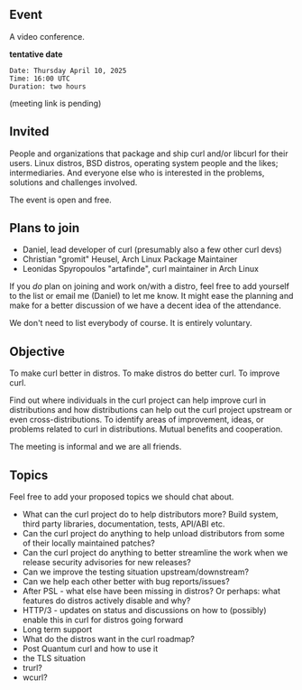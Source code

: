 ## Event

A video conference.

**tentative date**

    Date: Thursday April 10, 2025
    Time: 16:00 UTC
    Duration: two hours

(meeting link is pending)

## Invited

People and organizations that package and ship curl and/or libcurl for their users. Linux distros, BSD distros, operating system people and the likes; intermediaries. And everyone else who is interested in the problems, solutions and challenges involved.

The event is open and free.

## Plans to join

- Daniel, lead developer of curl (presumably also a few other curl devs)
- Christian "gromit" Heusel, Arch Linux Package Maintainer
- Leonidas Spyropoulos "artafinde", curl maintainer in Arch Linux

If you *do* plan on joining and work on/with a distro, feel free to add yourself to the list or email me (Daniel) to let me know. It might ease the planning and make for a better discussion of we have a decent idea of the attendance.

We don't need to list everybody of course. It is entirely voluntary.

## Objective

To make curl better in distros. To make distros do better curl. To improve curl.

Find out where individuals in the curl project can help improve curl in distributions and how distributions can help out the curl project upstream or even cross-distributions. To identify areas of improvement, ideas, or problems related to curl in distributions. Mutual benefits and cooperation.

The meeting is informal and we are all friends. 

## Topics

Feel free to add your proposed topics we should chat about.

- What can the curl project do to help distributors more? Build system, third party libraries, documentation, tests, API/ABI etc.
- Can the curl project do anything to help unload distributors from some of their locally maintained patches?
- Can the curl project do anything to better streamline the work when we release security advisories for new releases?
- Can we improve the testing situation upstream/downstream?
- Can we help each other better with bug reports/issues?
- After PSL - what else have been missing in distros? Or perhaps: what features do distros actively disable and why?
- HTTP/3 - updates on status and discussions on how to (possibly) enable this in curl for distros going forward
- Long term support
- What do the distros want in the curl roadmap?
- Post Quantum curl and how to use it
- the TLS situation
- trurl?
- wcurl?
